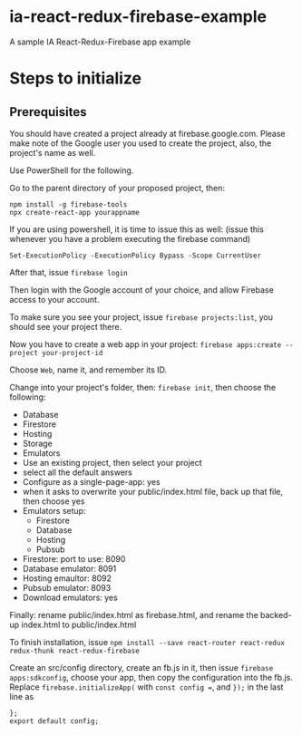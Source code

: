 # ia-react-redux-firebase-example
A sample IA React-Redux-Firebase app example

# Steps to initialize

## Prerequisites

You should have created a project already at firebase.google.com. Please
make note of the Google user you used to create the project, also, the project's
name as well.

Use PowerShell for the following.

Go to the parent directory of your proposed project, then:

```
npm install -g firebase-tools
npx create-react-app yourappname
```

If you are using powershell, it is time to issue this as well: (issue this
whenever you have a problem executing the firebase command)

```
Set-ExecutionPolicy -ExecutionPolicy Bypass -Scope CurrentUser
```

After that, issue `firebase login`

Then login with the Google account of your choice, and allow Firebase access
to your account.

To make sure you see your project, issue `firebase projects:list`, you should
see your project there.

Now you have to create a web app in your project: `firebase apps:create --project your-project-id`

Choose `Web`, name it, and remember its ID.

Change into your project's folder, then: `firebase init`, then choose the
following:
- Database
- Firestore
- Hosting
- Storage
- Emulators
- Use an existing project, then select your project
- select all the default answers
- Configure as a single-page-app: yes
- when it asks to overwrite your public/index.html file, back up that file,
  then choose yes
- Emulators setup:
  - Firestore
  - Database
  - Hosting
  - Pubsub
- Firestore: port to use: 8090
- Database emulator: 8091
- Hosting emaultor: 8092
- Pubsub emulator: 8093
- Download emulators: yes

Finally: rename public/index.html as firebase.html, and rename the backed-up
index.html to public/index.html

To finish installation, issue `npm install --save react-router react-redux redux-thunk react-redux-firebase`

Create an src/config directory, create an fb.js in it, then issue 
`firebase apps:sdkconfig`, choose your app, then copy the configuration
into the fb.js. Replace `firebase.initializeApp(` with `const config =`,
and `});` in the last line as 
```
};
export default config;
```
